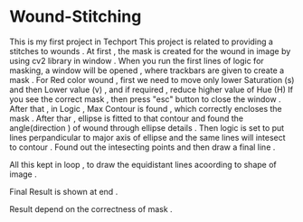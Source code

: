 # Wound-Stitching
This is my first project in Techport
This project is related to providing a stitches to wounds .
At first , the mask is created for the wound in image by using cv2 library in window .
When you run the first lines of logic for masking, a window will be opened , where trackbars are given to create a mask .
For Red color wound , first we need to move only lower Saturation (s) and then Lower value (v) , and if required , reduce higher value of Hue (H)
If you see the correct mask , then press "esc" button to close the window .
After that , in Logic , Max Contour is found , which correctly encloses the mask .
After thar , ellipse is fitted to that contour and found the angle(direction ) of wound through ellipse details .
Then logic is set to put lines perpandicular to major axis of ellipse and the same lines will intesect to contour .
Found out the intesecting points and then draw a final line .

All this kept in loop , to draw the equidistant lines acoording to shape of image .

Final Result is shown at end .

Result depend on the correctness of mask .
